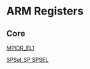 # ARM Registers

## Core

[MPIDR_EL1](https://zhuanlan.zhihu.com/p/656806517)

[SPSel_SP SPSEL](https://zhuanlan.zhihu.com/p/586131936)